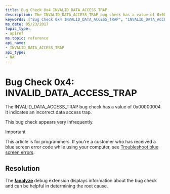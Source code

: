 ```yaml
---
title: Bug Check 0x4 INVALID_DATA_ACCESS_TRAP
description: The INVALID_DATA_ACCESS_TRAP bug check has a value of 0x00000004.This bug check appears very infrequently.
keywords: ["Bug Check 0x4 INVALID_DATA_ACCESS_TRAP", "INVALID_DATA_ACCESS_TRAP"]
ms.date: 05/23/2017
topic_type:
- apiref
ms.topic: reference
api_name:
- INVALID_DATA_ACCESS_TRAP
api_type:
- NA
---
```


# Bug Check 0x4: INVALID\_DATA\_ACCESS\_TRAP


The INVALID\_DATA\_ACCESS\_TRAP bug check has a value of 0x00000004. It indicates an incorrect data access trap.

This bug check appears very infrequently.

> [!IMPORTANT]
> This article is for programmers. If you're a customer who has received a blue screen error code while using your computer, see [Troubleshoot blue screen errors](https://www.windows.com/stopcode).



## Resolution

The [**!analyze**](../debuggercmds/-analyze.md) debug extension displays information about the bug check and can be helpful in determining the root cause.
 

 




